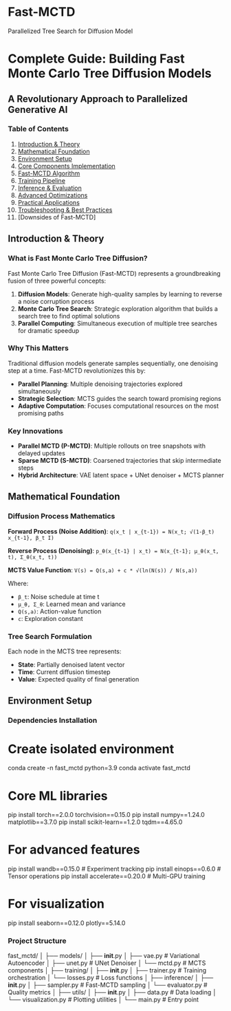 # Fast-MCTD
Parallelized Tree Search for Diffusion Model
# Complete Guide: Building Fast Monte Carlo Tree Diffusion Models
## A Revolutionary Approach to Parallelized Generative AI

### Table of Contents
1. [Introduction & Theory](#introduction--theory)
2. [Mathematical Foundation](#mathematical-foundation)
3. [Environment Setup](#environment-setup)
4. [Core Components Implementation](#core-components-implementation)
5. [Fast-MCTD Algorithm](#fast-mctd-algorithm)
6. [Training Pipeline](#training-pipeline)
7. [Inference & Evaluation](#inference--evaluation)
8. [Advanced Optimizations](#advanced-optimizations)
9. [Practical Applications](#practical-applications)
10. [Troubleshooting & Best Practices](#troubleshooting--best-practices)
11. [Downsides of Fast-MCTD]

## Introduction & Theory

### What is Fast Monte Carlo Tree Diffusion?

Fast Monte Carlo Tree Diffusion (Fast-MCTD) represents a groundbreaking fusion of three powerful concepts:

1. **Diffusion Models**: Generate high-quality samples by learning to reverse a noise corruption process
2. **Monte Carlo Tree Search**: Strategic exploration algorithm that builds a search tree to find optimal solutions
3. **Parallel Computing**: Simultaneous execution of multiple tree searches for dramatic speedup

### Why This Matters

Traditional diffusion models generate samples sequentially, one denoising step at a time. Fast-MCTD revolutionizes this by:
- **Parallel Planning**: Multiple denoising trajectories explored simultaneously
- **Strategic Selection**: MCTS guides the search toward promising regions
- **Adaptive Computation**: Focuses computational resources on the most promising paths

### Key Innovations

- **Parallel MCTD (P-MCTD)**: Multiple rollouts on tree snapshots with delayed updates
- **Sparse MCTD (S-MCTD)**: Coarsened trajectories that skip intermediate steps
- **Hybrid Architecture**: VAE latent space + UNet denoiser + MCTS planner

## Mathematical Foundation

### Diffusion Process Mathematics

**Forward Process (Noise Addition)**:
```q(x_t | x_{t-1}) = N(x_t; √(1-β_t) x_{t-1}, β_t I)```

**Reverse Process (Denoising)**:
```p_θ(x_{t-1} | x_t) = N(x_{t-1}; μ_θ(x_t, t), Σ_θ(x_t, t))```

**MCTS Value Function**:
```V(s) = Q(s,a) + c * √(ln(N(s)) / N(s,a))```

Where:
- `β_t`: Noise schedule at time t
- `μ_θ, Σ_θ`: Learned mean and variance
- `Q(s,a)`: Action-value function
- `c`: Exploration constant

### Tree Search Formulation

Each node in the MCTS tree represents:
- **State**: Partially denoised latent vector
- **Time**: Current diffusion timestep
- **Value**: Expected quality of final generation

## Environment Setup

### Dependencies Installation

# Create isolated environment
conda create -n fast_mctd python=3.9
conda activate fast_mctd

# Core ML libraries
pip install torch==2.0.0 torchvision==0.15.0
pip install numpy==1.24.0 matplotlib==3.7.0
pip install scikit-learn==1.2.0 tqdm==4.65.0

# For advanced features
pip install wandb==0.15.0  # Experiment tracking
pip install einops==0.6.0  # Tensor operations
pip install accelerate==0.20.0  # Multi-GPU training

# For visualization
pip install seaborn==0.12.0 plotly==5.14.0

### Project Structure

fast_mctd/
│
├── models/
│   ├── __init__.py
│   ├── vae.py           # Variational Autoencoder
│   ├── unet.py          # UNet Denoiser
│   └── mctd.py          # MCTS components
│
├── training/
│   ├── __init__.py
│   ├── trainer.py       # Training orchestration
│   └── losses.py        # Loss functions
│
├── inference/
│   ├── __init__.py
│   ├── sampler.py       # Fast-MCTD sampling
│   └── evaluator.py     # Quality metrics
│
├── utils/
│   ├── __init__.py
│   ├── data.py          # Data loading
│   └── visualization.py # Plotting utilities
│
└── main.py              # Entry point

